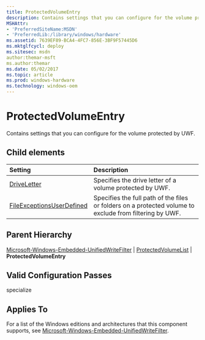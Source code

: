```yaml
---
title: ProtectedVolumeEntry
description: Contains settings that you can configure for the volume protected by UWF.
MSHAttr:
- 'PreferredSiteName:MSDN'
- 'PreferredLib:/library/windows/hardware'
ms.assetid: 7639EF89-BCA4-4FC7-856E-3BF9F57445D6
ms.mktglfcycl: deploy
ms.sitesec: msdn
author:themar-msft
ms.author:themar
ms.date: 05/02/2017
ms.topic: article
ms.prod: windows-hardware
ms.technology: windows-oem
---
```

# ProtectedVolumeEntry

Contains settings that you can configure for the volume protected by UWF.

## Child elements

| Setting                 | Description                                                                           |
|:------------------------|:--------------------------------------------------------------------------------------|
| [DriveLetter](microsoft-windows-embedded-unifiedwritefilter-protectedvolumelist-protectedvolumeentry-driveletter.md) | Specifies the drive letter of a volume protected by UWF. |
| [FileExceptionsUserDefined](microsoft-windows-embedded-unifiedwritefilter-protectedvolumelist-protectedvolumeentry-fileexceptionsuserdefined.md) | Specifies the full path of the files or folders on a protected volume to exclude from filtering by UWF. |

## Parent Hierarchy

[Microsoft-Windows-Embedded-UnifiedWriteFilter](microsoft-windows-embedded-unifiedwritefilter.md) | [ProtectedVolumeList](microsoft-windows-embedded-unifiedwritefilter-protectedvolumelist.md) | **ProtectedVolumeEntry**

## Valid Configuration Passes

specialize

## Applies To

For a list of the Windows editions and architectures that this component supports, see [Microsoft-Windows-Embedded-UnifiedWriteFilter](microsoft-windows-embedded-unifiedwritefilter.md).

